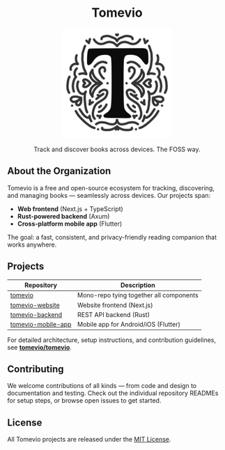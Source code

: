 <div align="center">
  <h1>Tomevio</h1>
  <picture>
    <source media="(prefers-color-scheme: dark)" srcset="../assets/logo-dark.svg">
    <source media="(prefers-color-scheme: light)" srcset="../assets/logo-light.svg">
    <img alt="Tomevio: Your personal book tracking companion"
         src="../assets/logo-light.svg"
         width="50%">
  </picture>
  <p>Track and discover books across devices. The FOSS way.</p>
</div>

## About the Organization

Tomevio is a free and open-source ecosystem for tracking, discovering, and managing books — seamlessly across devices.
Our projects span:

- **Web frontend** (Next.js + TypeScript)
- **Rust-powered backend** (Axum)
- **Cross-platform mobile app** (Flutter)

The goal: a fast, consistent, and privacy-friendly reading companion that works anywhere.

## Projects

| Repository                                             | Description                               |
| ------------------------------------------------------ | ----------------------------------------- |
| [tomevio](https://github.com/tomevio/tomevio)          | Mono-repo tying together all components   |
| [tomevio-website](https://github.com/tomevio/tomevio-website) | Website frontend (Next.js)                |
| [tomevio-backend](https://github.com/tomevio/tomevio-backend) | REST API backend (Rust)                   |
| [tomevio-mobile-app](https://github.com/tomevio/tomevio-mobile-app) | Mobile app for Android/iOS (Flutter)      |

For detailed architecture, setup instructions, and contribution guidelines, see **[tomevio/tomevio](https://github.com/tomevio/tomevio)**.

## Contributing

We welcome contributions of all kinds — from code and design to documentation and testing.
Check out the individual repository READMEs for setup steps, or browse open issues to get started.

## License

All Tomevio projects are released under the [MIT License](../LICENSE).
